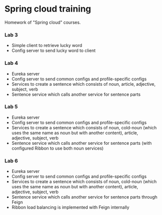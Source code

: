 # Spring cloud training
Homework of "Spring cloud" courses.

### Lab 3
* Simple client to retrieve lucky word
* Config server to send lucky word to client

### Lab 4 
* Eureka server
* Config server to send common configs and profile-specific configs
* Services to create a sentence which consists of noun, article, adjective, subject, verb
* Sentence service which calls another service for sentence parts

### Lab 5
* Eureka server
* Config server to send common configs and profile-specific configs
* Services to create a sentence which consists of noun, cold-noun (which uses the same name as noun but with another content), article, adjective, subject, verb
* Sentence service which calls another service for sentence parts (with configured Ribbon to use both noun services)

### Lab 6
* Eureka server
* Config server to send common configs and profile-specific configs
* Services to create a sentence which consists of noun, cold-noun (which uses the same name as noun but with another content), article, adjective, subject, verb
* Sentence service which calls another service for sentence parts through Feign
* Ribbon load balancing is implemented with Feign internally